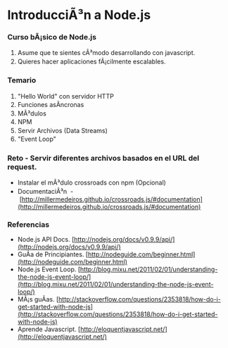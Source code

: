 # IntroducciÃ³n a Node.js

### Curso bÃ¡sico de Node.js
<div>

1.  <span style="line-height: 19.5px;">Asume que te sientes cÃ³modo desarrollando con javascript.</span>
2.  <span style="line-height: 19.5px;">Quieres hacer aplicaciones fÃ¡cilmente escalables.</span>

### Temario
</div><div>

1.  <span style="line-height: 19.5px;">"Hello World" con servidor HTTP</span>
2.  <span style="line-height: 19.5px;">Funciones asÃ­ncronas</span>
3.  <span style="line-height: 19.5px;">MÃ³dulos</span>
4.  <span style="line-height: 19.5px;">NPM</span>
5.  <span style="line-height: 19.5px;">Servir Archivos (Data Streams)</span>
6.  <span style="line-height: 19.5px;">"Event Loop"</span>

### Reto - Servir diferentes archivos basados en el URL del request.
</div><div>

*   <span style="line-height: 19.5px;">Instalar el mÃ³dulo crossroads con npm (Opcional)</span>
*   <span style="line-height: 19.5px;">DocumentaciÃ³n &nbsp;-&nbsp;</span>[http://millermedeiros.github.io/crossroads.js/#documentation](http://millermedeiros.github.io/crossroads.js/#documentation)

### <span style="line-height: 18px;">Referencias</span>
</div><div>

*   Node.js API Docs.&nbsp;[http://nodejs.org/docs/v0.9.9/api/](http://nodejs.org/docs/v0.9.9/api/)
*   GuÃ­a de Principiantes.&nbsp;[http://nodeguide.com/beginner.html](http://nodeguide.com/beginner.html)
*   Node.js Event Loop.&nbsp;[http://blog.mixu.net/2011/02/01/understanding-the-node-js-event-loop/](http://blog.mixu.net/2011/02/01/understanding-the-node-js-event-loop/)
*   MÃ¡s guÃ­as.&nbsp;[http://stackoverflow.com/questions/2353818/how-do-i-get-started-with-node-js](http://stackoverflow.com/questions/2353818/how-do-i-get-started-with-node-js)
*   Aprende Javascript.&nbsp;[http://eloquentjavascript.net/](http://eloquentjavascript.net/)</div>
